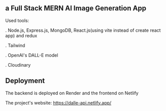 ## a Full Stack MERN AI Image Generation App 

Used tools:

. Node.js, Express.js, MongoDB, React.js(using vite instead of create react app) and redux

. Tailwind

. OpenAI's DALL-E model

. Cloudinary

## Deployment

The backend is deployed on Render and the frontend on Netlify

The project's website: https://dalle-api.netlify.app/
